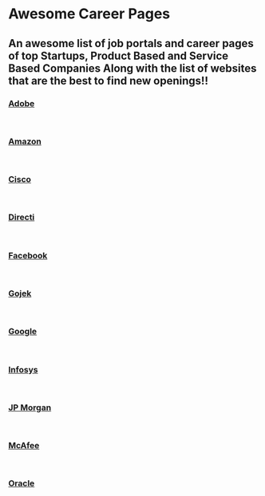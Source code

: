 # Awesome Career Pages
## An awesome list of job portals and career pages of top Startups, Product Based and Service Based Companies Along with the list of websites that are the best to find new openings!!	

### [Adobe](https://www.adobe.com/careers.html)
<br>

### [Amazon](https://www.amazon.jobs/en-gb/)
<br>

### [Cisco](https://jobs.cisco.com/)
<br>

### [Directi](https://careers.directi.com/)
<br>

### [Facebook](https://www.facebook.com/careers/)
<br>

### [Gojek](https://www.gojek.io/careers/)
<br>

### [Google](https://careers.google.com/)
<br>

### [Infosys](https://www.infosys.com/careers.html)
<br>

### [JP Morgan](https://careers.jpmorgan.com/us/en/home)
<br>

### [McAfee](https://careers.mcafee.com/search-jobs)
<br>

### [Oracle](https://www.oracle.com/in/corporate/careers/)
<br>

